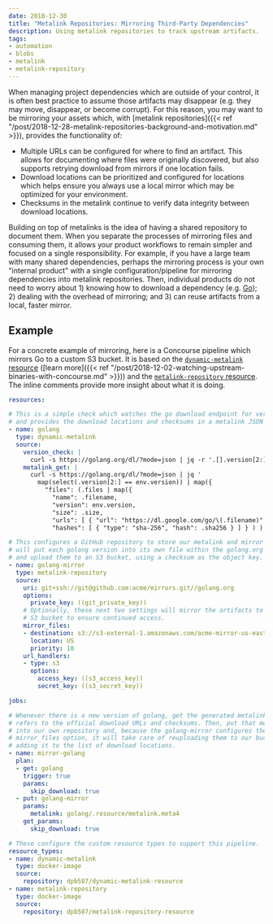```yaml
---
date: 2018-12-30
title: "Metalink Repositories: Mirroring Third-Party Dependencies"
description: Using metalink repositories to track upstream artifacts.
tags:
- automation
- blobs
- metalink
- metalink-repository
---
```


When managing project dependencies which are outside of your control, it is often best practice to assume those artifacts may disappear (e.g. they may move, disappear, or become corrupt). For this reason, you may want to be mirroring your assets which, with [metalink repositories]({{< ref "/post/2018-12-28-metalink-repositories-background-and-motivation.md" >}}), provides the functionality of:

 * Multiple URLs can be configured for where to find an artifact. This allows for documenting where files were originally discovered, but also supports retrying download from mirrors if one location fails.
 * Download locations can be prioritized and configured for locations which helps ensure you always use a local mirror which may be optimized for your environment.
 * Checksums in the metalink continue to verify data integrity between download locations.

Building on top of metalinks is the idea of having a shared repository to document them. When you separate the processes of mirroring files and consuming them, it allows your product workflows to remain simpler and focused on a single responsibility. For example, if you have a large team with many shared dependencies, perhaps the mirroring process is your own "internal product" with a single configuration/pipeline for mirroring dependencies into metalink repositories. Then, individual products do not need to worry about 1) knowing how to download a dependency (e.g. [Go](https://golang.org/)); 2) dealing with the overhead of mirroring; and 3) can reuse artifacts from a local, faster mirror.


## Example

For a concrete example of mirroring, here is a Concourse pipeline which mirrors Go to a custom S3 bucket. It is based on the [`dynamic-metalink` resource](https://github.com/dpb587/dynamic-metalink-resource) ([learn more]({{< ref "/post/2018-12-02-watching-upstream-binaries-with-concourse.md" >}})) and the [`metalink-repository` resource](https://github.com/dpb587/metalink-repository-resource). The inline comments provide more insight about what it is doing.

```yaml
resources:

# This is a simple check which watches the go download endpoint for versions
# and provides the download locations and checksums in a metalink JSON format.
- name: golang
  type: dynamic-metalink
  source:
    version_check: |
      curl -s https://golang.org/dl/?mode=json | jq -r '.[].version[2:]'
    metalink_get: |
      curl -s https://golang.org/dl/?mode=json | jq '
        map(select(.version[2:] == env.version)) | map({
          "files": (.files | map({
            "name": .filename,
            "version": env.version,
            "size": .size,
            "urls": [ { "url": "https://dl.google.com/go/\(.filename)" } ],
            "hashes": [ { "type": "sha-256", "hash": .sha256 } ] } ) ) } )[]'

# This configures a GitHub repository to store our metalink and mirror data. It
# will put each golang version into its own file within the golang.org directory
# and upload them to an S3 bucket, using a checksum as the object key.
- name: golang-mirror
  type: metalink-repository
  source:
    uri: git+ssh://git@github.com:acme/mirrors.git//golang.org
    options:
      private_key: ((git_private_key))
    # Optionally, these next two settings will mirror the artifacts to a custom
    # S3 bucket to ensure continued access.
    mirror_files:
    - destination: s3://s3-external-1.amazonaws.com/acme-mirror-us-east-1/golang.org/{{.SHA256}}
      location: US
      priority: 10
    url_handlers:
    - type: s3
      options:
        access_key: ((s3_access_key))
        secret_key: ((s3_secret_key))

jobs:

# Whenever there is a new version of golang, get the generated metalink which
# refers to the official download URLs and checksums. Then, put that metalink
# into our own repository and, because the golang-mirror configures the
# mirror_files option, it will take care of reuploading them to our bucket and
# adding it to the list of download locations.
- name: mirror-golang
  plan:
  - get: golang
    trigger: true
    params:
      skip_download: true
  - put: golang-mirror
    params:
      metalink: golang/.resource/metalink.meta4
    get_params:
      skip_download: true

# These configure the custom resource types to support this pipeline.
resource_types:
- name: dynamic-metalink
  type: docker-image
  source:
    repository: dpb587/dynamic-metalink-resource
- name: metalink-repository
  type: docker-image
  source:
    repository: dpb587/metalink-repository-resource
```
